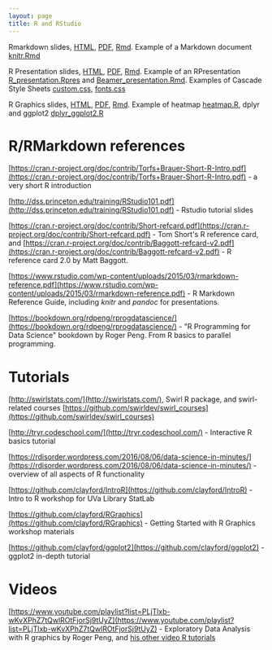 ```yaml
---
layout: page
title: R and RStudio
---
```


Rmarkdown slides, [HTML](/BIOS567/assets/presentation_Markdown/1_Reports_Markdown_knitr.html), [PDF](/BIOS567/assets/presentation_Markdown/1_Reports_Markdown_knitr.pdf), [Rmd](/BIOS567/assets/presentation_Markdown/1_Reports_Markdown_knitr.Rmd). Example of a Markdown document [knitr.Rmd](/BIOS567/assets/primer_presentation/knitr.Rmd)

R Presentation slides, [HTML](/BIOS567/assets/presentation_Presentation/2_Reports_presentations.html), [PDF](/BIOS567/assets/presentation_Presentation/2_Reports_presentations.pdf), [Rmd](/BIOS567/assets/presentation_Presentation/2_Reports_presentations.Rmd). Example of an RPresentation [R_presentation.Rpres](/BIOS567/assets/primer_presentation/R_presentation.Rpres) and [Beamer_presentation.Rmd](/BIOS567/assets/primer_presentation/Beamer_presentation.Rmd). Examples of Cascade Style Sheets [custom.css](/BIOS567/assets/presentation_Graphics/css/custom.css), [fonts.css](/BIOS567/assets/presentation_Graphics/css/fonts.css)

R Graphics slides, [HTML](/BIOS567/assets/presentation_Graphics/3_Reports_graphics.html), [PDF](/BIOS567/assets/presentation_Graphics/3_Reports_graphics.pdf), [Rmd](/BIOS567/assets/presentation_Graphics/3_Reports_graphics.Rmd). Example of heatmap [heatmap.R](https://mdozmorov.github.io/BIOS692/pages/heatmap.R), dplyr and ggplot2 [dplyr_ggplot2.R](https://mdozmorov.github.io/BIOS692/pages/dplyr_ggplot2.R)

# R/RMarkdown references

[https://cran.r-project.org/doc/contrib/Torfs+Brauer-Short-R-Intro.pdf](https://cran.r-project.org/doc/contrib/Torfs+Brauer-Short-R-Intro.pdf) - a very short R introduction

[http://dss.princeton.edu/training/RStudio101.pdf](http://dss.princeton.edu/training/RStudio101.pdf) - Rstudio tutorial slides

[https://cran.r-project.org/doc/contrib/Short-refcard.pdf](https://cran.r-project.org/doc/contrib/Short-refcard.pdf) - Tom Short's R reference card, and [https://cran.r-project.org/doc/contrib/Baggott-refcard-v2.pdf](https://cran.r-project.org/doc/contrib/Baggott-refcard-v2.pdf) - R reference card 2.0 by Matt Baggott. 

[https://www.rstudio.com/wp-content/uploads/2015/03/rmarkdown-reference.pdf](https://www.rstudio.com/wp-content/uploads/2015/03/rmarkdown-reference.pdf) - R Markdown Reference Guide, including _knitr_ and _pandoc_ for presentations.

[https://bookdown.org/rdpeng/rprogdatascience/](https://bookdown.org/rdpeng/rprogdatascience/) - "R Programming for Data Science" bookdown by Roger Peng. From R basics to parallel programming.


# Tutorials

[http://swirlstats.com/](http://swirlstats.com/), Swirl R package, and swirl-related courses [https://github.com/swirldev/swirl_courses](https://github.com/swirldev/swirl_courses)

[http://tryr.codeschool.com/](http://tryr.codeschool.com/) - Interactive R basics tutorial

[https://rdisorder.wordpress.com/2016/08/06/data-science-in-minutes/](https://rdisorder.wordpress.com/2016/08/06/data-science-in-minutes/) - overview of all aspects of R functionality

[https://github.com/clayford/IntroR](https://github.com/clayford/IntroR) - Intro to R workshop for UVa Library StatLab

[https://github.com/clayford/RGraphics](https://github.com/clayford/RGraphics) - Getting Started with R Graphics workshop materials

[https://github.com/clayford/ggplot2](https://github.com/clayford/ggplot2) - ggplot2 in-depth tutorial


# Videos

[https://www.youtube.com/playlist?list=PLjTlxb-wKvXPhZ7tQwlROtFjorSj9tUyZ](https://www.youtube.com/playlist?list=PLjTlxb-wKvXPhZ7tQwlROtFjorSj9tUyZ) - Exploratory Data Analysis with R graphics by Roger Peng, and [his other video R tutorials](https://www.youtube.com/user/rdpeng/playlists)

